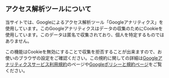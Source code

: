 ## アクセス解析ツールについて
当サイトでは、Googleによるアクセス解析ツール「Googleアナリティクス」を使用しています。このGoogleアナリティクスはデータの収集のためにCookieを使用しています。このデータは匿名で収集されており、個人を特定するものではありません。

この機能はCookieを無効にすることで収集を拒否することが出来ますので、お使いのブラウザの設定をご確認ください。この規約に関しての詳細は[Googleアナリティクスサービス利用規約](https://marketingplatform.google.com/about/analytics/terms/jp/)のページや[Googleポリシーと規約ページ](https://policies.google.com/technologies/ads?hl=ja)をご覧ください。